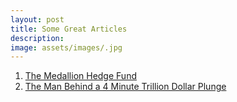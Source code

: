 ```yaml
---
layout: post
title: Some Great Articles
description: 
image: assets/images/.jpg
---
```

1. <a href="https://medium.com/swlh/the-man-who-solved-the-market-f5c35b2f04c5">The Medallion Hedge Fund</a>
2. <a href="https://www.bloomberg.com/news/features/2020-05-13/new-book-shares-more-details-on-trader-blamed-for-flash-crash?utm_campaign=likeshopme&utm_medium=instagram&utm_source=url_link&utm_content=www.instagram.com%252Fp%252FCAS348PnKNz%252F&fbclid=IwAR3wLSjLyr-gX9P0CD1Arl5aJWnRNJwxWOlIr2bBwjwmO4FfB5FKna11b74">The Man Behind a 4 Minute Trillion Dollar Plunge </a>

